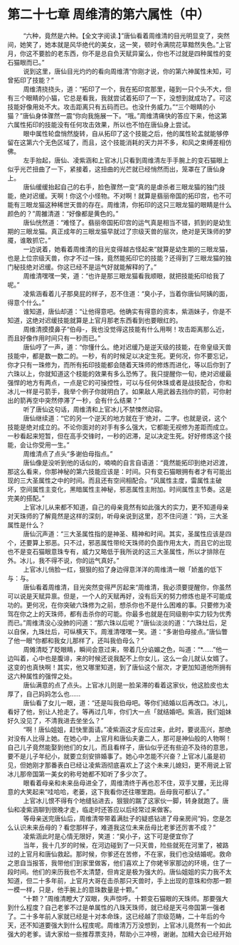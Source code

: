 <h1>第二十七章 周维清的第六属性（中）</h1>
<div id="content">&nbsp&nbsp&nbsp&nbsp&nbsp&nbsp&nbsp&nbsp
 “六种，竟然是六种。【全文字阅读.】”唐仙看着周维清的目光明显变了，突然间，她笑了，她本就是风华绝代的美女，这一笑，顿时令满院花草黯然失色。”上官月，你这不要脸的老东西，你不是总自负天赋异窠么，你也不过就是四种属性的变石猫眼而已。”
 <br/>&nbsp&nbsp&nbsp&nbsp&nbsp&nbsp&nbsp&nbsp
 说到这里，唐仙目光灼灼的看向周维清“你刚才说，你的第六神属性未知，可曾拓印了技能？”
 <br/>&nbsp&nbsp&nbsp&nbsp&nbsp&nbsp&nbsp&nbsp
 周维清挠挠头，道：“拓印了一个，我在拓印宫那里，碰到一只个头不大，但有三个眼睛的小猫，它总是看我，我就尝试着拓印了一下，没想到就成功了。可这技能好像用处不大。攻击距离只有五码而已。也没什务威力。”“三个眼睛的小猫？”唐仙身体骤然一震“你向我施展一下。“哦。”周维清痛快的答应下来，他这第六属性拓印的技能没有任何攻击效果，所以也不怕在唐仙身上尝试。
 <br/>&nbsp&nbsp&nbsp&nbsp&nbsp&nbsp&nbsp&nbsp
 眼中属性轮盘悄然旋转，自从拓印了这个技能之后，他的属性轮盂就能够停留在这第六个无色区域了，而且，这个技能消耗的天力并不多，和风之束缚差相仿佛。
 <br/>&nbsp&nbsp&nbsp&nbsp&nbsp&nbsp&nbsp&nbsp
 左手抬起，唐仙、凌紫涵和上官冰儿只看到周维清左手手腕上的变石猫眼上似乎光芒扭曲了一下，紧接着，这扭曲的光芒就已经悄然而出，笼罩在了唐仙身上。
 <br/>&nbsp&nbsp&nbsp&nbsp&nbsp&nbsp&nbsp&nbsp
 唐仙缓缓抬起自己的右手，脸色骤然一变“真的是虐杀者三眼龙猫的独门技能，绝对迟缓。天啊！你这个小怪物。不对啊！就算是翡丽帝国的拓印宫，也不可能有三眼龙猫这种稀世天兽的存在。周维清，你拓印的这只三眼龙猫的眼睛是什么颜色的？”周雒清道：“好像都是黄色的。”
 <br/>&nbsp&nbsp&nbsp&nbsp&nbsp&nbsp&nbsp&nbsp
 唐仙恍然道：“难怪了。翡丽帝国拓印宫的运气真是相当不错，抓到的是幼生期的三眼龙猫。真正成年的三眼龙猫早就过了宗级天兽的层次，绝对是天珠师的梦魇，谁敢抓它。”
 <br/>&nbsp&nbsp&nbsp&nbsp&nbsp&nbsp&nbsp&nbsp
 一边说着，她看着周维清的目光变得越古怪起来“就算是幼生期的三眼龙猫，也是上位宗级天兽，你才不过一珠，竟然能拓印它的技能？还得到了三眼龙猫的独门秘技绝对迟缓。你这已经不是运气好就能解释的了。”
 <br/>&nbsp&nbsp&nbsp&nbsp&nbsp&nbsp&nbsp&nbsp
 周维清嘿嘿一笑，道：“也许是那三眼龙猫看我顺眼，就把技能拓印给我了呢。”
 <br/>&nbsp&nbsp&nbsp&nbsp&nbsp&nbsp&nbsp&nbsp
 凌紫涵看着儿子那臭屁的样子，忍不住道：“臭小子，当着你唐仙阿姨的面，得意个什么。”
 <br/>&nbsp&nbsp&nbsp&nbsp&nbsp&nbsp&nbsp&nbsp
 谁知道，唐仙却道：“让他得意吧。他确实有得意的资本，紫涵妹子，你是不知道，这绝对迟缓技能就算是上官月那老东西看到也要眼红的。
 <br/>&nbsp&nbsp&nbsp&nbsp&nbsp&nbsp&nbsp&nbsp
 周维清摸摸鼻子“伯母-，我也没觉得这技能有什么用啊！攻击距离那么近，而且好像作用时间只有一秒而已。”
 <br/>&nbsp&nbsp&nbsp&nbsp&nbsp&nbsp&nbsp&nbsp
 唐仙哼了一声，道：“你懂什么。绝对迟缓乃是逆天级的技能，在帝皇级天兽技能中，都是数一数二的。一秒，有的时候足以决定生死。更何况，你不要忘记，你才只有一珠修为，而所有拓印技能都会随着天珠师的修炼而进化，等以后你到了六珠以上，你就知道这个枝能的效果有多么恐怖了。我只提醒你一旬，绝对迟缓最强悍的地方有两点，一点是它的可操控性，可以与任何休珠或者是战技配合，你和冰儿一样是弓箭手，我举个例子你就明白了。如果敌人用武器去挡你的箭，可你射出的箭再空中突然停滞了一秒，会有什么结果？”
 <br/>&nbsp&nbsp&nbsp&nbsp&nbsp&nbsp&nbsp&nbsp
 听了唐仙这句话，周维清和上官冰儿不禁悚然动容。
 <br/>&nbsp&nbsp&nbsp&nbsp&nbsp&nbsp&nbsp&nbsp
 唐仙继续道：“它的另一个逆天的地方就在于‘绝对，二字。也就是说，这个技能是绝对成立的。不论你面对的对手有多么强大，它都能无视修为差距而成立。一秒看起来短暂，但在高手交锋时，一秒的迟滞，足以决定生死。好好修炼这个技能，会让你受用一生。”
 <br/>&nbsp&nbsp&nbsp&nbsp&nbsp&nbsp&nbsp&nbsp
 周维清点了点头“多谢伯母指点。”
 <br/>&nbsp&nbsp&nbsp&nbsp&nbsp&nbsp&nbsp&nbsp
 唐仙像是没听到他的话似的，喃喃的自言自语道：“竟然能拓印到绝对迟渡，那这么看来，你那神秘的第六技能应该是：时间。只有变石猫眼拥有者才有可能出现的三大圣属性之中的时间。而且还有空间相配合。“风属性主度，雷属性主破坏，空间属性主变化，黑暗属性主神秘，邪恶属性主附加。时间属性主节奏。这是完美的搭配。”
 <br/>&nbsp&nbsp&nbsp&nbsp&nbsp&nbsp&nbsp&nbsp
 上官冰儿从来都不知道，自己的母亲竟然有如此强大的实力，更不知道母亲对天珠师的了解竟然是这样的深刻，听母亲说到这里，忍不住问道：“妈，三大圣属性是什么？
 <br/>&nbsp&nbsp&nbsp&nbsp&nbsp&nbsp&nbsp&nbsp
 唐仙沉声道：“三大圣属性指的是神圣、精神和时间。其实，圣属性应该是四个，还要算上邪恶。只不过，邪恶属性带纶天珠师的负面作用太大，而且它的出现也不是变石猫眼意珠专有，威力又略低于我所说的这三大圣属性，所以才排除在外。冰儿，我不得不说，你的运气真好。”
 <br/>&nbsp&nbsp&nbsp&nbsp&nbsp&nbsp&nbsp&nbsp
 上官冰儿俏脸一红，狠狠的掐了身边得意洋洋的周维清一眼「娇羞的低下与：与。
 <br/>&nbsp&nbsp&nbsp&nbsp&nbsp&nbsp&nbsp&nbsp
 唐仙看着周维清，目光突然变得严厉起来“周维清，我必须要提醒你，你虽然可以说是天赋异禀。但是，一个人的天赋再好，没有后天的努力修炼也是不可能成功的。更何况，在你突破六珠修为之前，想杀你也不是什么困难的事。只要修为凌驾在你之上的天珠师，都有击杀你的可能。你最多也就是在同级剔中实力较为优秀而已。”周维清没心没肺的问道：“那六珠以后呢？”唐仙淡淡的道：“六珠灶后，足以自保，九珠灶后，可纵横天下。周淮清嘿嘿一笑。道：“多谢伯母接点。”唐仙瞥了他一眼“你都和我女儿那样了，还叫我伯母么？”
 <br/>&nbsp&nbsp&nbsp&nbsp&nbsp&nbsp&nbsp&nbsp
 周傩清眨了眨眼睛，瞬间会意过来，带着几分谄媚之色，叫道：“*……”他一边叫着，心中也是腹诽，来的时候还说我配不上你女儿，这么一会儿就认女婿了。这变的也真快啊！其实，他又哪里知道，到了唐仙这个层次，才更加知道他所拥有这六种属性的强悍之处。
 <br/>&nbsp&nbsp&nbsp&nbsp&nbsp&nbsp&nbsp&nbsp
 唐仙满意的点了点头。上官冰儿则是一脸呆滞的看着这家伙，他这脸皮也太厚了，自己妈妈怎么也……
 <br/>&nbsp&nbsp&nbsp&nbsp&nbsp&nbsp&nbsp&nbsp
 唐仙看了女儿一眼，道：“还是叫我伯母吧。等你们结婚以后再改口。冰儿，看好了他，别让人抢走了。等再过几年，你们大一点「就结婚吧。紫涵，我们姐妹好久没见了，不清我进去坐坐么？”
 <br/>&nbsp&nbsp&nbsp&nbsp&nbsp&nbsp&nbsp&nbsp
 “啊！唐仙姐姐，赶快里面请。”凌紫涵这才反应过来，此时，要说高兴，那绝对没有人比得上她。在她心中，上官月和唐仙夫妻二人，那可是神仙般的人物啊！自己儿子竟然能娶到他们的女儿，而且看样子，唐仙似乎还有些迫不及待的意思，要不是儿子年纪小，就要立刻安排婚事了。她心中怎能不兴奋？上官冰儿虽是初见，但她刚才那番表白已经让凌紫涵彻底喜欢上了这个未来儿媳妇，更不用说上官冰儿那帝国第一美女的称号她都不知听了多少次了。
 <br/>&nbsp&nbsp&nbsp&nbsp&nbsp&nbsp&nbsp&nbsp
 眼看着母亲和未来岳母进全了，周维清终于再也忍不住，双手叉腰，无比得意的大笑起来“哇哈哈，老蒌，这下我看你还往哪里跑。岳母我可都认了。”
 <br/>&nbsp&nbsp&nbsp&nbsp&nbsp&nbsp&nbsp&nbsp
 上官冰儿恨不得有个地缝钻进去，狠狠的踹了这家伙一脚，转身就跑了。唐仙和凌紫涵聊到很晚才走，临走时还答应以后经常过来做客。
 <br/>&nbsp&nbsp&nbsp&nbsp&nbsp&nbsp&nbsp&nbsp
 等母亲送完唐仙后，周维清带带着满肚子的疑惑钻进了母亲房间“妈，您是怎么认识未来岳母的？看您那样子，难道我这位未来岳母比老爹还厉害不成？”
 <br/>&nbsp&nbsp&nbsp&nbsp&nbsp&nbsp&nbsp&nbsp
 凌紫涵此时是心情无限好，笑道：“臭小子，这下可是便宜你了
 <br/>&nbsp&nbsp&nbsp&nbsp&nbsp&nbsp&nbsp&nbsp
 当年，我十几岁的时候，在河边碰到了一只天兽，险些就死在河里了，被路过的上官月和唐仙救起。那时候，你爹还在苦修，不在家，我们也没结婚呢。救命之恩自当报答，我带他们到家里做客，他们喜欢上了你姥爷家那边的环境，住了一段时间。他们的来历我也不太清楚，但肯定是极为强大的。唐仙姐姐的实力我不太知道，但二十多年前，上官月大哥在击杀那只天兽时，手上出现的意珠和你那一颗一模一样，只是，他手腕上的意珠数量是十颗。”
 <br/>&nbsp&nbsp&nbsp&nbsp&nbsp&nbsp&nbsp&nbsp
 “十颗？”周维清瞪大了双眼，失声惊呼。十颗变石猫眼的天珠师。那要强大到什么程度？自己老爹不过是单属性的八珠天珠师，就已经是天弓帝国第一强者了。二十多年前人家就已经是十对本命珠，这已经越了宗级范畴，二十年后的今天，还不知道要强大到什么程庋呢。周维清万万没想到，上官冰儿竟然有一个如此强大的老爹。请大家给一些推荐票支持，帮助小三冲榜，谢谢。加精大会已经开始
 <br/>&nbsp&nbsp&nbsp&nbsp&nbsp&nbsp&nbsp&nbsp
 <br/>&nbsp&nbsp&nbsp&nbsp&nbsp&nbsp&nbsp&nbsp
</div>
